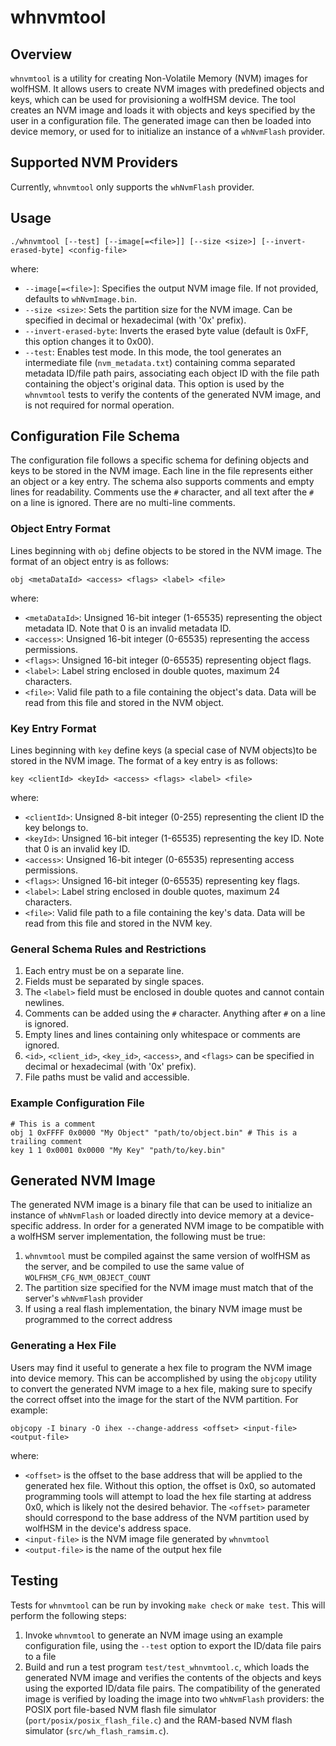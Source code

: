 # whnvmtool

## Overview

`whnvmtool` is a utility for creating Non-Volatile Memory (NVM) images for wolfHSM. It allows users to create NVM images with predefined objects and keys, which can be used for provisioning a wolfHSM device. The tool creates an NVM image and loads it with objects and keys specified by the user in a configuration file. The generated image can then be loaded into device memory, or used for to initialize an instance of a `whNvmFlash` provider.

## Supported NVM Providers

Currently, `whnvmtool` only supports the `whNvmFlash` provider.

## Usage

```
./whnvmtool [--test] [--image[=<file>]] [--size <size>] [--invert-erased-byte] <config-file>
```

where:

- `--image[=<file>]`: Specifies the output NVM image file. If not provided, defaults to `whNvmImage.bin`.
- `--size <size>`: Sets the partition size for the NVM image. Can be specified in decimal or hexadecimal (with '0x' prefix).
- `--invert-erased-byte`: Inverts the erased byte value (default is 0xFF, this option changes it to 0x00).
- `--test`: Enables test mode. In this mode, the tool generates an intermediate file (`nvm_metadata.txt`) containing comma separated metadata ID/file path pairs, associating each object ID with the file path containing the object's original data. This option is used by the `whnvmtool` tests to verify the contents of the generated NVM image, and is not required for normal operation.

## Configuration File Schema

The configuration file follows a specific schema for defining objects and keys to be stored in the NVM image. Each line in the file represents either an object or a key entry. The schema also supports comments and empty lines for readability. Comments use the `#` character, and all text after the `#` on a line is ignored. There are no multi-line comments.

### Object Entry Format

Lines beginning with `obj` define objects to be stored in the NVM image. The format of an object entry is as follows:

```
obj <metaDataId> <access> <flags> <label> <file>
```

where:

- `<metaDataId>`: Unsigned 16-bit integer (1-65535) representing the object metadata ID. Note that 0 is an invalid metadata ID.
- `<access>`: Unsigned 16-bit integer (0-65535) representing the access permissions.
- `<flags>`: Unsigned 16-bit integer (0-65535) representing object flags.
- `<label>`: Label string enclosed in double quotes, maximum 24 characters.
- `<file>`: Valid file path to a file containing the object's data. Data will be read from this file and stored in the NVM object.

### Key Entry Format

Lines beginning with `key` define keys (a special case of NVM objects)to be stored in the NVM image. The format of a key entry is as follows:

```
key <clientId> <keyId> <access> <flags> <label> <file>
```

where:

- `<clientId>`: Unsigned 8-bit integer (0-255) representing the client ID the key belongs to.
- `<keyId>`: Unsigned 16-bit integer (1-65535) representing the key ID. Note that 0 is an invalid key ID.
- `<access>`: Unsigned 16-bit integer (0-65535) representing access permissions.
- `<flags>`: Unsigned 16-bit integer (0-65535) representing key flags.
- `<label>`: Label string enclosed in double quotes, maximum 24 characters.
- `<file>`: Valid file path to a file containing the key's data. Data will be read from this file and stored in the NVM key.


### General Schema Rules and Restrictions

1. Each entry must be on a separate line.
2. Fields must be separated by single spaces.
3. The `<label>` field must be enclosed in double quotes and cannot contain newlines.
4. Comments can be added using the `#` character. Anything after `#` on a line is ignored.
5. Empty lines and lines containing only whitespace or comments are ignored.
6. `<id>`, `<client_id>`, `<key_id>`, `<access>`, and `<flags>` can be specified in decimal or hexadecimal (with '0x' prefix).
7. File paths must be valid and accessible.


### Example Configuration File

```
# This is a comment
obj 1 0xFFFF 0x0000 "My Object" "path/to/object.bin" # This is a trailing comment
key 1 1 0x0001 0x0000 "My Key" "path/to/key.bin"
```

## Generated NVM Image

The generated NVM image is a binary file that can be used to initialize an instance of `whNvmFlash` or loaded directly into device memory at a device-specific address. In order for a generated NVM image to be compatible with a wolfHSM server implementation, the following must be true:

1. `whnvmtool` must be compiled against the same version of wolfHSM as the server, and be compiled to use the same value of `WOLFHSM_CFG_NVM_OBJECT_COUNT`
2. The partition size specified for the NVM image must match that of the server's `whNvmFlash` provider
3. If using a real flash implementation, the binary NVM image must be programmed to the correct address

### Generating a Hex File

Users may find it useful to generate a hex file to program the NVM image into device memory. This can be accomplished by using the `objcopy` utility to convert the generated NVM image to a hex file, making sure to specify the correct offset into the image for the start of the NVM partition. For example:

```
objcopy -I binary -O ihex --change-address <offset> <input-file> <output-file>
```

where:

- `<offset>` is the offset to the base address that will be applied to the generated hex file. Without this option, the offset is 0x0, so automated programming tools will attempt to load the hex file starting at address 0x0, which is likely not the desired behavior. The `<offset>` parameter should correspond to the base address of the NVM partition used by wolfHSM in the device's address space.
- `<input-file>` is the NVM image file generated by `whnvmtool`
- `<output-file>` is the name of the output hex file

## Testing

Tests for `whnvmtool` can be run by invoking `make check` or `make test`. This will perform the following steps:

1. Invoke `whnvmtool` to generate an NVM image using an example configuration file, using the `--test` option to export the ID/data file pairs to a file
2. Build and run a test program `test/test_whnvmtool.c`, which loads the generated NVM image and verifies the contents of the objects and keys using the exported ID/data file pairs. The compatibility of the generated image is verified by loading the image into two `whNvmFlash` providers: the POSIX port file-based NVM flash file simulator (`port/posix/posix_flash_file.c`) and the RAM-based NVM flash simulator (`src/wh_flash_ramsim.c`).
